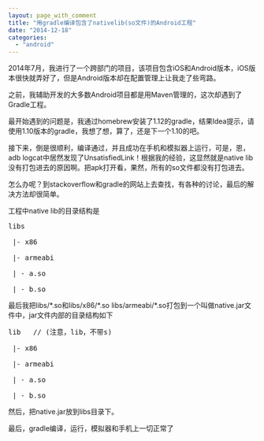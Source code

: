```yaml
---
layout: page_with_comment
title: "用gradle编译包含了nativelib(so文件)的Android工程"
date: "2014-12-18"
categories: 
  - "android"
---
```


2014年7月，我进行了一个跨部门的项目，该项目包含iOS和Android版本，iOS版本很快就弄好了，但是Android版本却在配置管理上让我走了些弯路。

之前，我辅助开发的大多数Android项目都是用Maven管理的，这次却遇到了Gradle工程。

最开始遇到的问题是，我通过homebrew安装了1.12的gradle，结果Idea提示，请使用1.10版本的gradle，我想了想，算了，还是下一个1.10的吧。

接下来，倒是很顺利，编译通过，并且成功在手机和模拟器上运行，可是，恩，adb logcat中居然发现了UnsatisfiedLink！根据我的经验，这显然就是native lib没有打包进去的原因啊。把apk打开看，果然，所有的so文件都没有打包进去。

怎么办呢？到stackoverflow和gradle的网站上去查找，有各种的讨论，最后的解决方法却很简单。

工程中native lib的目录结构是
<pre>
libs

 |- x86

 |- armeabi

 | - a.so

 | - b.so
</pre>

最后我把libs/\*.so和libs/x86/\*.so libs/armeabi/\*.so打包到一个叫做native.jar文件中，jar文件内部的目录结构如下
<pre>
lib   // (注意，lib，不带s)

 |- x86

 |- armeabi

 | - a.so

 | - b.so
</pre>
然后，把native.jar放到libs目录下。

最后，gradle编译，运行，模拟器和手机上一切正常了
